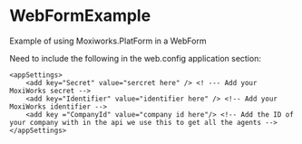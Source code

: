 # WebFormExample
Example of using Moxiworks.PlatForm in a WebForm 

Need to include the following in the web.config application section:
```
<appSettings>
    <add key="Secret" value="sercret here" /> <! --- Add your MoxiWorks secret --> 
    <add key="Identifier" value="identifier here" /> <!-- Add your MoxiWorks identifier -->
    <add key ="CompanyId" value="company id here"/> <!-- Add the ID of your company with in the api we use this to get all the agents --> 
</appSettings>
```
